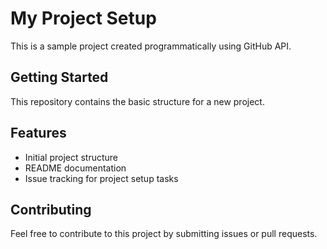 # My Project Setup

This is a sample project created programmatically using GitHub API.

## Getting Started

This repository contains the basic structure for a new project.

## Features

- Initial project structure
- README documentation
- Issue tracking for project setup tasks

## Contributing

Feel free to contribute to this project by submitting issues or pull requests.